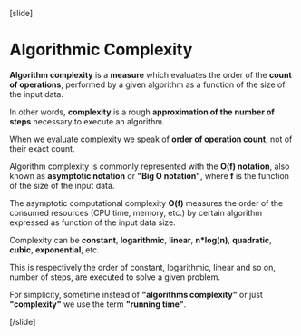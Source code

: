 [slide]
# Algorithmic Complexity

**Algorithm complexity** is a **measure** which evaluates the order of the **count of operations**, performed by a given algorithm as a function of the size of the input data.

In other words, **complexity** is a rough **approximation of the number of steps** necessary to execute an algorithm.

When we evaluate complexity we speak of **order of operation count**, not of their exact count.

Algorithm complexity is commonly represented with the **O(f) notation**, also known as **asymptotic notation** or **"Big O notation"**, where **f** is the function of the size of the input data.

The asymptotic computational complexity **O(f)** measures the order of the consumed resources (CPU time, memory, etc.) by certain algorithm expressed as function of the input data size.

Complexity can be **constant**, **logarithmic**, **linear**, **n*log(n)**, **quadratic**, **cubic**, **exponential**, etc.

This is respectively the order of constant, logarithmic, linear and so on, number of steps, are executed to solve a given problem.

For simplicity, sometime instead of **"algorithms complexity"** or just **"complexity"** we use the term **"running time"**.


[/slide]
